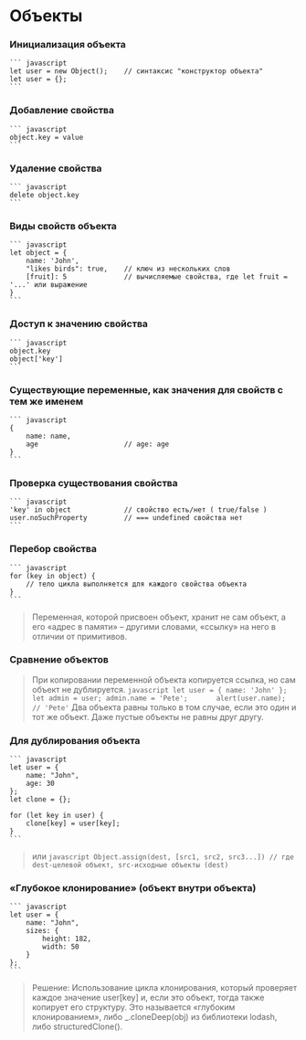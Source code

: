 # Объекты
### Инициализация объекта
    ``` javascript
    let user = new Object();    // синтаксис "конструктор объекта"
    let user = {}; 
    ```
### Добавление свойства
    ``` javascript
    object.key = value 
    ```
### Удаление свойства 
    ``` javascript
    delete object.key 
    ```
### Виды свойств объекта
    ``` javascript
    let object = {
        name: 'John',
        "likes birds": true,    // ключ из нескольких слов
        [fruit]: 5              // вычисляемые свойства, где let fruit = '...' или выражение
    } 
    ```
### Доступ к значению свойства
    ``` javascript
    object.key
    object['key'] 
    ```
### Cуществующие переменные, как значения для свойств с тем же именем
    ``` javascript
    {
        name: name,
        age                     // age: age
    } 
    ```
### Проверка существования свойства
    ``` javascript
    'key' in object             // свойство есть/нет ( true/false )
    user.noSuchProperty         // === undefined свойства нет 
    ```
### Перебор свойства
    ``` javascript
    for (key in object) {
        // тело цикла выполняется для каждого свойства объекта
    } 
    ```

> Переменная, которой присвоен объект, хранит не сам объект, а его «адрес в памяти» – другими словами, «ссылку» на него в отличии от примитивов. 
### Сравнение объектов
> При копировании переменной объекта копируется ссылка, но сам объект не дублируется. 
    ``` javascript
    let user = { name: 'John' };
    let admin = user;
    admin.name = 'Pete';      
    alert(user.name);           // 'Pete'
    ```
> Два объекта равны только в том случае, если это один и тот же объект. Даже пустые объекты не равны друг другу.

### Для дублирования объекта 
    ``` javascript
    let user = {
        name: "John",
        age: 30
    };
    let clone = {}; 

    for (let key in user) {
        clone[key] = user[key];
    }
    ```
> или 
    ``` javascript
    Object.assign(dest, [src1, src2, src3...]) // где dest-целевой объект, src-исходные объекты (dest)
    ```
### «Глубокое клонирование» (объект внутри объекта) 
    ``` javascript
    let user = {
        name: "John",
        sizes: {
            height: 182,
            width: 50
        }
    };
    ```
> Решение:
> Использование цикла клонирования, который проверяет каждое значение user[key] и, если это объект, тогда также копирует его структуру. Это называется «глубоким клонированием», либо _.cloneDeep(obj) из библиотеки lodash, либо structuredClone().